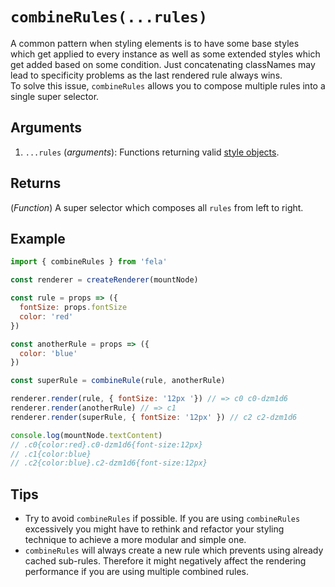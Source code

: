 # `combineRules(...rules)`

A common pattern when styling elements is to have some base styles which get applied to every instance as well as some extended styles which get added based on some condition. Just concatenating classNames may lead to specificity problems as the last rendered rule always wins.<br>
To solve this issue, `combineRules` allows you to compose multiple rules into a single super selector.

## Arguments
1. `...rules` (*arguments*): Functions returning valid [style objects](../basics/Rules.md#styleobject). 

## Returns
(*Function*) A super selector which composes all `rules` from left to right.

## Example
```javascript
import { combineRules } from 'fela'

const renderer = createRenderer(mountNode)

const rule = props => ({
  fontSize: props.fontSize
  color: 'red'
})

const anotherRule = props => ({
  color: 'blue'
})

const superRule = combineRule(rule, anotherRule)

renderer.render(rule, { fontSize: '12px '}) // => c0 c0-dzm1d6
renderer.render(anotherRule) // => c1
renderer.render(superRule, { fontSize: '12px' }) // c2 c2-dzm1d6

console.log(mountNode.textContent)
// .c0{color:red}.c0-dzm1d6{font-size:12px}
// .c1{color:blue}
// .c2{color:blue}.c2-dzm1d6{font-size:12px}
```

## Tips
* Try to avoid `combineRules` if possible. If you are using `combineRules` excessively you might have to rethink and refactor your styling technique to achieve a more modular and simple one.
* `combineRules` will always create a new rule which prevents using already cached sub-rules. Therefore it might negatively affect the rendering performance if you are using multiple combined rules.